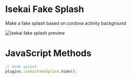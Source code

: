 # Isekai Fake Splash
Make a fake splash based on cordova activity background

![Isekai fake splash preview](https://i.imgur.com/9oA1SCM.gif)

# JavaScript Methods
```javascript
// Hide splash
plugins.isekaiFakeSplash.hide();
```